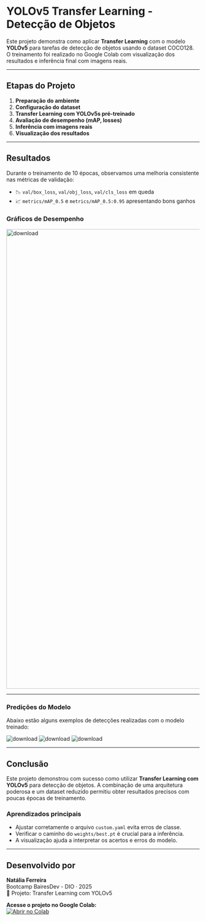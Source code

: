 # YOLOv5 Transfer Learning - Detecção de Objetos

Este projeto demonstra como aplicar **Transfer Learning** com o modelo **YOLOv5** para tarefas de detecção de objetos usando o dataset COCO128. O treinamento foi realizado no Google Colab com visualização dos resultados e inferência final com imagens reais.

---

## Etapas do Projeto

1. **Preparação do ambiente**
2. **Configuração do dataset**
3. **Transfer Learning com YOLOv5s pré-treinado**
4. **Avaliação de desempenho (mAP, losses)**
5. **Inferência com imagens reais**
6. **Visualização dos resultados**

---

## Resultados

Durante o treinamento de 10 épocas, observamos uma melhoria consistente nas métricas de validação:

- 📉 `val/box_loss`, `val/obj_loss`, `val/cls_loss` em queda
- 📈 `metrics/mAP_0.5` e `metrics/mAP_0.5:0.95` apresentando bons ganhos

### Gráficos de Desempenho

<img width="2400" height="1200" alt="download" src="https://github.com/user-attachments/assets/ef165679-2c2e-45ec-ac62-fea984f3d4d5" />


---

### Predições do Modelo

Abaixo estão alguns exemplos de detecções realizadas com o modelo treinado:

![download](https://github.com/user-attachments/assets/fa9ee612-1a3c-4882-aa9f-c8851083bb87)
![download](https://github.com/user-attachments/assets/f0543c19-5314-4bdc-8b7b-39d35efc236c)
![download](https://github.com/user-attachments/assets/269c63a9-99f8-4d5b-af42-a3660ce88e87)


---

## Conclusão

Este projeto demonstrou com sucesso como utilizar **Transfer Learning com YOLOv5** para detecção de objetos. A combinação de uma arquitetura poderosa e um dataset reduzido permitiu obter resultados precisos com poucas épocas de treinamento.

### Aprendizados principais

- Ajustar corretamente o arquivo `custom.yaml` evita erros de classe.
- Verificar o caminho do `weights/best.pt` é crucial para a inferência.
- A visualização ajuda a interpretar os acertos e erros do modelo.

---

## Desenvolvido por

**Natália Ferreira**  
Bootcamp BairesDev - DIO · 2025  
🚀 Projeto: Transfer Learning com YOLOv5  

**Acesse o projeto no Google Colab:**  
[![Abrir no Colab](https://img.shields.io/badge/Abrir%20no%20Colab-000000?style=for-the-badge&logo=googlecolab&logoColor=F9AB00)](https://colab.research.google.com/drive/1h0b0wba7qNnhGMKmzVJRT5zKlrYgO11k?usp=sharing)


